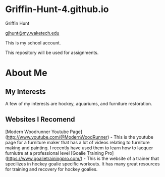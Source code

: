 # Griffin-Hunt-4.github.io

Griffin Hunt

gjhunt@my.waketech.edu

This is my school account.

This repository will be used for assignments.

# About Me
 
## My Interests 
A few of my interests are hockey, aquariums, and furniture restoration.
## Websites I Recomend
[Modern Woodrunner Youtube Page] (http://www.youtube.com/@ModernWoodRunner) - This is the youtube page for a furniture maker that has a lot of videos relating to furniture making and painting. I recently have used them to learn how to lacquer furniutre at a professional level
[Goalie Training Pro] (https://www.goalietrainingpro.com/) - This is the website of a trainer that specilizes in hockey goalie specific workouts. It has many great resources for training and recovery for hockey goalies.
